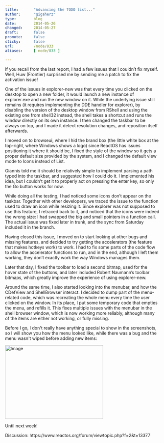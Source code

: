 ```yaml
---
title:       "Advancing the TODO list..."
author:      "gigaherz"
type:        blog
date:        2014-05-26
changed:     2014-05-27
draft:       false
promote:     false
sticky:      false
url:         /node/833
aliases:     [ node/833 ]

---
```


<p>If you recall from the last report, I had a few issues that I couldn’t fix myself. Well, Huw (Frontier) surprised me by sending me a patch to fix the activation issue!</p><p>One of the issues in explorer-new was that every time you clicked on the desktop to open a new folder, it would launch a new instance of explorer.exe and run the new window on it. While the underlying issue still remains (it requires implementing the DDE handler for explorer), by disabling the version of the desktop window from RShell and using the existing one from shell32 instead, the shell takes a shortcut and runs the window directly on its own instance. I then changed the taskbar to be always on top, and I made it detect resolution changes, and reposition itself afterwards.</p><p>I moved on to browseui, where I hid the brand box (the little white box at the top-right, where Windows shows a logo) since ReactOS has issues positioning it where it should be, I fixed the style of the window so it gets a proper default size provided by the system, and I changed the default view mode to Icons instead of List.</p><p>Giannis told me it should be relatively simple to implement parsing a path typed into the taskbar, and suggested how I could do it. I implemented his idea, but I couldn’t get it to properly act on pressing the enter key, so only the Go button works for now.</p><p>While doing all the testing, I had noticed some icons don’t appear on the taskbar. Together with other developers, we traced the issue to the function used to draw an icon while resizing it. Since explorer was not supposed to use this feature, I retraced back to it, and noticed that the icons were indeed the wrong size: I had swapped the big and small pointers in a function call. The actual issue was fixed later in trunk, and the sync from Saturday included it in the branch.</p><p>Having closed this issue, I moved on to start looking at other bugs and missing features, and decided to try getting the accelerators (the feature that makes hotkeys work) to work. I had to fix some parts of the code flow to allow the accelerator functions to run, and in the end, although I left them working, they don’t exactly work the way Windows manages them.</p><p>Later that day, I fixed the toolbar to load a second bitmap, used for the hover state of the buttons, and later included Robert Naumann’s toolbar bitmaps, which greatly improve the experience of using explorer-new.</p><p>Around the same time, I also started looking into the menubar, and how the CDefView and ShellBrowser interact. I decided to dump part of the menu-related code, which was recreating the whole menu every time the user clicked on the window. In its place, I put some temporary code that empties the menu, and refills it. This fixes multiple issues with the menubar in the shell browser window, which is now working more reliably, although many of the items are either not working, or fully missing.</p><p>Before I go, I don't really have anything special to show in the screenshots, so I will show you how the menu looked like, while there was a bug and the menu wasn't wiped before adding new items:</p><p><a href="/sites/default/files/imagepicker/2924/ReactOS-2014-05-23-22-45-54.png" target="_blank"><img alt="Image" class="imgp_img" src="/sites/default/files/imagepicker/2924/ReactOS-2014-05-23-22-45-54.png" style="width: 320px; height: 240px;"></a></p><p>Until next week!</p><p>Discussion: https://www.reactos.org/forum/viewtopic.php?f=2&amp;t=13377</p>
